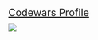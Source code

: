 <div style="margin-bottom:10px;">
    <a href="https://www.codewars.com/users/bahadirsahin" style="font-size:20px;">Codewars Profile</a>
</div>

<div>
    <img src="https://www.codewars.com/users/bahadirsahin/badges/large?theme=light" />
</div>
